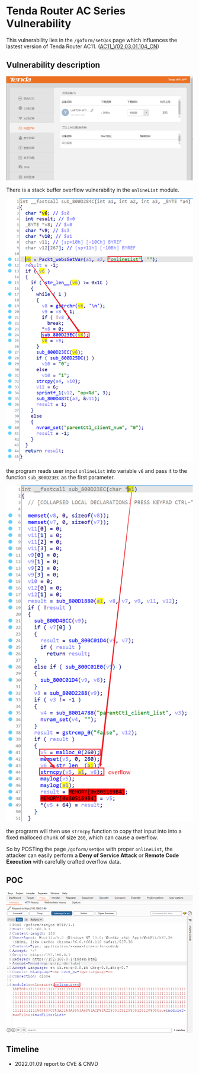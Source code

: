 # Tenda Router AC Series Vulnerability

This vulnerability lies in the `/goform/setQos` page which influences the lastest version of Tenda Router AC11. ([AC11_V02.03.01.104_CN](https://www.tenda.com.cn/download/detail-3163.html))

## Vulnerability description

![3](3.png)

There is a stack buffer overflow vulnerability in the `onlineList` module.


![1](1.png)

the program reads user input `onlineList` into variable `v6` and pass it to the function `sub_800D23EC` as the first parameter. 

![2](2.png)

the prograrm will then use `strncpy` function to copy that input into into a fixed malloced chunk of size `260`, which can cause a overflow.

So by POSTing the page `/goform/setQos` with proper `onlineList`, the attacker can easily perform a **Deny of Service Attack** or **Remote Code Execution** with carefully crafted overflow data.

## POC

![poc](poc.png)

## Timeline

- 2022.01.09 report to CVE & CNVD
